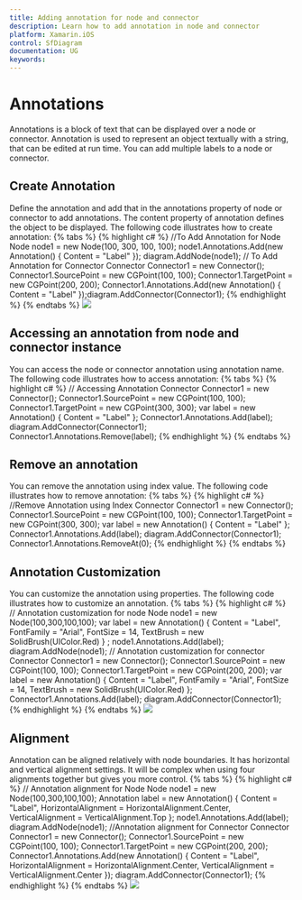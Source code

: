 ```yaml
---
title: Adding annotation for node and connector
description: Learn how to add annotation in node and connector
platform: Xamarin.iOS
control: SfDiagram
documentation: UG
keywords: 
---
```

# Annotations
Annotations is a block of text that can be displayed over a node or connector. Annotation is used to represent an object textually with a string, that can be edited at run time.
You can add multiple labels to a node or connector.

## Create Annotation
Define the annotation and add that in the annotations property of node or connector to add annotations. The content property of annotation defines the object to be displayed. The following code illustrates how to create annotation:
{% tabs %}
{% highlight c# %}
//To Add Annotation for Node
Node node1 = new Node(100, 300, 100, 100);
node1.Annotations.Add(new Annotation() { Content = "Label" });
diagram.AddNode(node1);
// To Add Annotation for Connector
Connector Connector1 = new Connector();
Connector1.SourcePoint = new CGPoint(100, 100);
Connector1.TargetPoint = new CGPoint(200, 200);
Connector1.Annotations.Add(new Annotation() { Content = "Label" });diagram.AddConnector(Connector1);
{% endhighlight %}
{% endtabs %}
![](Annotation_images/Annotation_img1.jpeg)

## Accessing an annotation from node and connector instance
You can access the node or connector annotation using annotation name. The following code illustrates how to access annotation:
{% tabs %}
{% highlight c# %}
// Accessing Annotation 
Connector Connector1 = new Connector();
Connector1.SourcePoint = new CGPoint(100, 100);
Connector1.TargetPoint = new CGPoint(300, 300);
var label = new Annotation() { Content = "Label" };
Connector1.Annotations.Add(label);
diagram.AddConnector(Connector1);
Connector1.Annotations.Remove(label);
{% endhighlight %}
{% endtabs %}

## Remove an annotation
You can remove the annotation using index value. The following code illustrates how to remove annotation:
{% tabs %}
{% highlight c# %}
//Remove Annotation using Index
Connector Connector1 = new Connector();
Connector1.SourcePoint = new CGPoint(100, 100);
Connector1.TargetPoint = new CGPoint(300, 300);
var label = new Annotation() { Content = "Label" };
Connector1.Annotations.Add(label);
diagram.AddConnector(Connector1);
Connector1.Annotations.RemoveAt(0);
{% endhighlight %}
{% endtabs %}

## Annotation Customization
You can customize the annotation using properties. The following code illustrates how to customize an annotation.
{% tabs %}
{% highlight c# %}
// Annotation customization for node 
Node node1 = new Node(100,300,100,100);
var label = new Annotation()
{
Content = "Label",
FontFamily = "Arial",
FontSize = 14,
TextBrush = new SolidBrush(UIColor.Red)
} ;
node1.Annotations.Add(label);
diagram.AddNode(node1);
// Annotation customization for connector 
Connector Connector1 = new Connector();
Connector1.SourcePoint = new CGPoint(100, 100);
Connector1.TargetPoint = new CGPoint(200, 200);
var label = new Annotation()
{
Content = "Label",
FontFamily = "Arial",
FontSize = 14,
TextBrush = new SolidBrush(UIColor.Red)
};
Connector1.Annotations.Add(label);
diagram.AddConnector(Connector1);
{% endhighlight %}
{% endtabs %}
![](Annotation_images/Annotation_img2.jpeg)

## Alignment
Annotation can be aligned relatively with node boundaries. It has horizontal and vertical alignment settings. It will be complex when using four alignments together but gives you more control. 
{% tabs %}
{% highlight c# %}
// Annotation alignment for Node
Node node1 = new Node(100,300,100,100);
Annotation label = new Annotation()
{
       Content = "Label",
       HorizontalAlignment = HorizontalAlignment.Center,
      VerticalAlignment = VerticalAlignment.Top
};
node1.Annotations.Add(label);
diagram.AddNode(node1);
//Annotation alignment for Connector
Connector Connector1 = new Connector();
Connector1.SourcePoint = new CGPoint(100, 100);
Connector1.TargetPoint = new CGPoint(200, 200);
Connector1.Annotations.Add(new Annotation() { Content = "Label", HorizontalAlignment = HorizontalAlignment.Center,
      VerticalAlignment = VerticalAlignment.Center
 });
diagram.AddConnector(Connector1);
{% endhighlight %}
{% endtabs %}
![](Annotation_images/Annotation_img3.jpeg)

